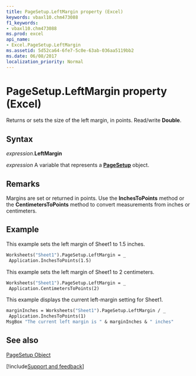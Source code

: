 ```yaml
---
title: PageSetup.LeftMargin property (Excel)
keywords: vbaxl10.chm473088
f1_keywords:
- vbaxl10.chm473088
ms.prod: excel
api_name:
- Excel.PageSetup.LeftMargin
ms.assetid: 5d52ca64-6fe7-5c0e-63ab-036aa5119bb2
ms.date: 06/08/2017
localization_priority: Normal
---
```



# PageSetup.LeftMargin property (Excel)

Returns or sets the size of the left margin, in points. Read/write  **Double**.


## Syntax

_expression_.**LeftMargin**

_expression_ A variable that represents a **[PageSetup](Excel.PageSetup.md)** object.


## Remarks

Margins are set or returned in points. Use the  **InchesToPoints** method or the **CentimetersToPoints** method to convert measurements from inches or centimeters.


## Example

This example sets the left margin of Sheet1 to 1.5 inches.


```vb
Worksheets("Sheet1").PageSetup.LeftMargin = _ 
 Application.InchesToPoints(1.5)
```

This example sets the left margin of Sheet1 to 2 centimeters.




```vb
Worksheets("Sheet1").PageSetup.LeftMargin = _ 
 Application.CentimetersToPoints(2)
```

This example displays the current left-margin setting for Sheet1.




```vb
marginInches = Worksheets("Sheet1").PageSetup.LeftMargin / _ 
 Application.InchesToPoints(1) 
MsgBox "The current left margin is " & marginInches & " inches"
```


## See also


[PageSetup Object](Excel.PageSetup.md)

[!include[Support and feedback](~/includes/feedback-boilerplate.md)]
